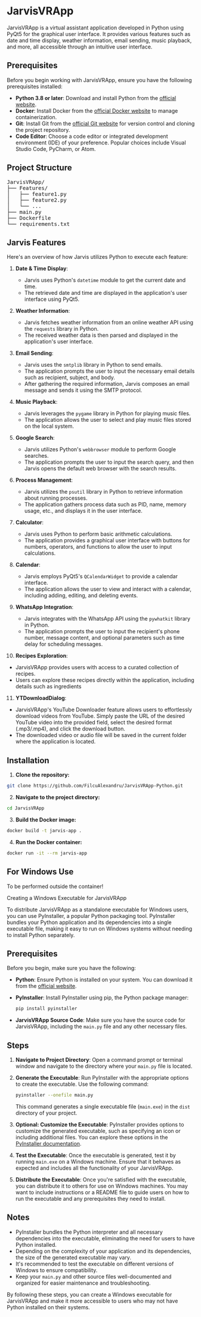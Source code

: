 # JarvisVRApp

JarvisVRApp is a virtual assistant application developed in Python using PyQt5 for the graphical user interface. It provides various features such as date and time display, weather information, email sending, music playback, and more, all accessible through an intuitive user interface.

## Prerequisites
Before you begin working with JarvisVRApp, ensure you have the following prerequisites installed:

- **Python 3.8 or later**: Download and install Python from the [official website](https://www.python.org/downloads/).
- **Docker**: Install Docker from the [official Docker website](https://www.docker.com/get-started) to manage containerization.
- **Git**: Install Git from the [official Git website](https://git-scm.com/downloads) for version control and cloning the project repository.
- **Code Editor**: Choose a code editor or integrated development environment (IDE) of your preference. Popular choices include Visual Studio Code, PyCharm, or Atom.

## Project Structure
<pre>
JarvisVRApp/
├── Features/
│   ├── feature1.py
│   ├── feature2.py
│   └── ...
├── main.py
├── Dockerfile
└── requirements.txt
</pre>

## Jarvis Features 
Here's an overview of how Jarvis utilizes Python to execute each feature:

1. **Date & Time Display**:
   - Jarvis uses Python's `datetime` module to get the current date and time.
   - The retrieved date and time are displayed in the application's user interface using PyQt5.

2. **Weather Information**:
   - Jarvis fetches weather information from an online weather API using the `requests` library in Python.
   - The received weather data is then parsed and displayed in the application's user interface.

3. **Email Sending**:
   - Jarvis uses the `smtplib` library in Python to send emails.
   - The application prompts the user to input the necessary email details such as recipient, subject, and body.
   - After gathering the required information, Jarvis composes an email message and sends it using the SMTP protocol.

4. **Music Playback**:
   - Jarvis leverages the `pygame` library in Python for playing music files.
   - The application allows the user to select and play music files stored on the local system.

5. **Google Search**:
   - Jarvis utilizes Python's `webbrowser` module to perform Google searches.
   - The application prompts the user to input the search query, and then Jarvis opens the default web browser with the search results.

6. **Process Management**:
   - Jarvis utilizes the `psutil` library in Python to retrieve information about running processes.
   - The application gathers process data such as PID, name, memory usage, etc., and displays it in the user interface.

7. **Calculator**:
   - Jarvis uses Python to perform basic arithmetic calculations.
   - The application provides a graphical user interface with buttons for numbers, operators, and functions to allow the user to input calculations.

8. **Calendar**:
   - Jarvis employs PyQt5's `QCalendarWidget` to provide a calendar interface.
   - The application allows the user to view and interact with a calendar, including adding, editing, and deleting events.

9. **WhatsApp Integration**:
   - Jarvis integrates with the WhatsApp API using the `pywhatkit` library in Python.
   - The application prompts the user to input the recipient's phone number, message content, and optional parameters such as time delay for scheduling messages.

10. **Recipes Exploration**:
   - JarvisVRApp provides users with access to a curated collection of recipes.
   - Users can explore these recipes directly within the application, including details such as ingredients

11. **YTDownloadDialog**:
   - JarvisVRApp's YouTube Downloader feature allows users to effortlessly download videos from YouTube. Simply paste the URL of the desired YouTube video into the provided field, select the desired format (.mp3/.mp4), and click the download button.
   - The downloaded video or audio file will be saved in the current folder where the application is located.

## Installation
1. **Clone the repository:**
```bash
git clone https://github.com/FilcuAlexandru/JarvisVRApp-Python.git
```

2. **Navigate to the project directory:**
```bash
cd JarvisVRApp
```

3. **Build the Docker image:**
```bash
docker build -t jarvis-app .
```

4. **Run the Docker container:**
```bash
docker run -it --rm jarvis-app
```

## For Windows Use 

To be performed outside the container!

Creating a Windows Executable for JarvisVRApp

To distribute JarvisVRApp as a standalone executable for Windows users, you can use PyInstaller, a popular Python packaging tool. PyInstaller bundles your Python application and its dependencies into a single executable file, making it easy to run on Windows systems without needing to install Python separately.

## Prerequisites

Before you begin, make sure you have the following:

- **Python**: Ensure Python is installed on your system. You can download it from the [official website](https://www.python.org/downloads/).
- **PyInstaller**: Install PyInstaller using pip, the Python package manager:

    ```bash
    pip install pyinstaller
    ```

- **JarvisVRApp Source Code**: Make sure you have the source code for JarvisVRApp, including the `main.py` file and any other necessary files.

## Steps

1. **Navigate to Project Directory**: Open a command prompt or terminal window and navigate to the directory where your `main.py` file is located.

2. **Generate the Executable**: Run PyInstaller with the appropriate options to create the executable. Use the following command:

    ```bash
    pyinstaller --onefile main.py
    ```

    This command generates a single executable file (`main.exe`) in the `dist` directory of your project.

3. **Optional: Customize the Executable**: PyInstaller provides options to customize the generated executable, such as specifying an icon or including additional files. You can explore these options in the [PyInstaller documentation](https://pyinstaller.readthedocs.io/en/stable/usage.html).

4. **Test the Executable**: Once the executable is generated, test it by running `main.exe` on a Windows machine. Ensure that it behaves as expected and includes all the functionality of your JarvisVRApp.

5. **Distribute the Executable**: Once you're satisfied with the executable, you can distribute it to others for use on Windows machines. You may want to include instructions or a README file to guide users on how to run the executable and any prerequisites they need to install.

## Notes

- PyInstaller bundles the Python interpreter and all necessary dependencies into the executable, eliminating the need for users to have Python installed.
- Depending on the complexity of your application and its dependencies, the size of the generated executable may vary.
- It's recommended to test the executable on different versions of Windows to ensure compatibility.
- Keep your `main.py` and other source files well-documented and organized for easier maintenance and troubleshooting.

By following these steps, you can create a Windows executable for JarvisVRApp and make it more accessible to users who may not have Python installed on their systems.
